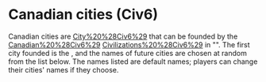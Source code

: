 # Canadian cities (Civ6)

Canadian cities are [City%20%28Civ6%29](cities) that can be founded by the [Canadian%20%28Civ6%29](Canadian) [Civilizations%20%28Civ6%29](civilization) in "". The first city founded is the , and the names of future cities are chosen at random from the list below.
The names listed are default names; players can change their cities' names if they choose.
